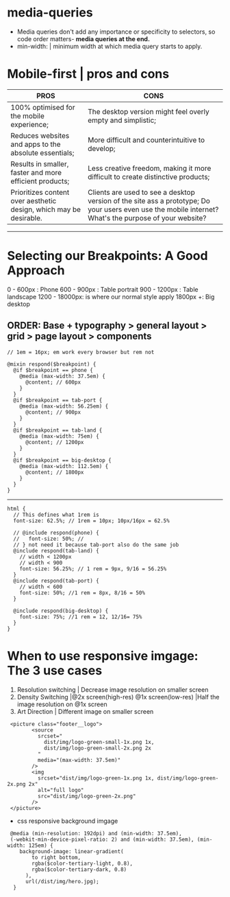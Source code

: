 # media-queries
- Media queries don't add any importance or specificity to selectors, so code order matters- **media queries at the end.**
- min-width: | minimum width at which media query starts to apply.

# Mobile-first | pros and cons
|PROS | CONS |
|-----|-------|
|100% optimised for the mobile experience;|The desktop version might feel overly empty and simplistic;|
| Reduces websites and apps to the absolute essentials;|More difficult and counterintuitive to develop;|
| Results in smaller, faster and more efficient products;|Less creative freedom, making it more difficult to create distinctive products;|
| Prioritizes content over aesthetic design, which may be desirable.|Clients are used to see a desktop version of the site ass a prototype; Do your users even use the mobile internet? What's the purpose of your website?|
---
# Selecting our Breakpoints: A Good Approach
0 - 600px : Phone
600 - 900px : Table portrait
900 - 1200px : Table landscape
1200 - 18000px: is where our normal style apply
1800px +: Big desktop
## ORDER: Base + typography > general layout > grid > page layout > components
```
// 1em = 16px; em work every browser but rem not

@mixin respond($breakpoint) {
  @if $breakpoint == phone {
    @media (max-width: 37.5em) {
      @content; // 600px
    }
  }
  @if $breakpoint == tab-port {
    @media (max-width: 56.25em) {
      @content; // 900px
    }
  }
  @if $breakpoint == tab-land {
    @media (max-width: 75em) {
      @content; // 1200px
    }
  }
  @if $breakpoint == big-desktop {
    @media (max-width: 112.5em) {
      @content; // 1800px
    }
  }
}
```
---
```
html {
  // This defines what 1rem is
  font-size: 62.5%; // 1rem = 10px; 10px/16px = 62.5%

  // @include respond(phone) {
  //   font-size: 50%; //
  // } not need it because tab-port also do the same job
  @include respond(tab-land) {
    // width < 1200px
    // width < 900
    font-size: 56.25%; // 1 rem = 9px, 9/16 = 56.25%
  }
  @include respond(tab-port) {
    // width < 600
    font-size: 50%; //1 rem = 8px, 8/16 = 50%
  }

  @include respond(big-desktop) {
    font-size: 75%; //1 rem = 12, 12/16= 75%
  }
}
```

# When to use responsive imgage: The 3 use cases
1. Resolution switching | Decrease image resolution on smaller screen
2. Density Switching |@2x screen(high-res) @1x screen(low-res) |Half the image resolution on @1x screen
3. Art Direction | Different image on smaller screen

```
 <picture class="footer__logo">
        <source
          srcset="
            dist/img/logo-green-small-1x.png 1x,
            dist/img/logo-green-small-2x.png 2x
          "
          media="(max-width: 37.5em)"
        />
        <img
          srcset="dist/img/logo-green-1x.png 1x, dist/img/logo-green-2x.png 2x"
          alt="full logo"
          src="dist/img/logo-green-2x.png"
        />
 </picture>
```
- css responsive background imgage
```
 @media (min-resolution: 192dpi) and (min-width: 37.5em),
 (-webkit-min-device-pixel-ratio: 2) and (min-width: 37.5em), (min-width: 125em) {
    background-image: linear-gradient(
        to right bottom,
        rgba($color-tertiary-light, 0.8),
        rgba($color-tertiary-dark, 0.8)
      ),
      url(/dist/img/hero.jpg);
  }
```
